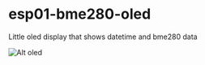 # esp01-bme280-oled
Little oled display that shows datetime and bme280 data

![Alt oled](https://files.elmo.space/images/oled-bme280.jpg)
